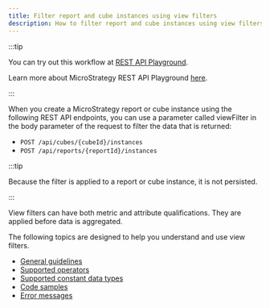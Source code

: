```yaml
---
title: Filter report and cube instances using view filters
description: How to filter report and cube instances using view filters.
---
```


:::tip

You can try out this workflow at [REST API Playground](https://www.postman.com/microstrategysdk/workspace/microstrategy-rest-api/folder/16131298-eb1fcb00-e3b5-4a0c-bef9-4639e04c675c?ctx=documentation).

Learn more about MicroStrategy REST API Playground [here](/docs/getting-started/playground.md).

:::

When you create a MicroStrategy report or cube instance using the following REST API endpoints, you can use a parameter called viewFilter in the body parameter of the request to filter the data that is returned:

- `POST /api/cubes/{cubeId}/instances`
- `POST /api/reports/{reportId}/instances`

:::tip

Because the filter is applied to a report or cube instance, it is not persisted.

:::

View filters can have both metric and attribute qualifications. They are applied before data is aggregated.

The following topics are designed to help you understand and use view filters.

- [General guidelines](./general-guidelines.md)
- [Supported operators](./supported-operators.md)
- [Supported constant data types](./supported-constant-data-types.md)
- [Code samples](./code-sample.md)
- [Error messages](./error-messages.md)
